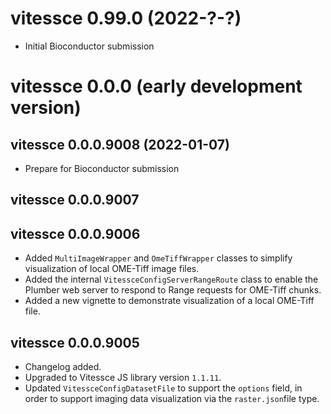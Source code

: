 # vitessce 0.99.0 (2022-?-?)

* Initial Bioconductor submission

# vitessce 0.0.0 (early development version)

## vitessce 0.0.0.9008 (2022-01-07)

* Prepare for Bioconductor submission

## vitessce 0.0.0.9007

## vitessce 0.0.0.9006

* Added `MultiImageWrapper` and `OmeTiffWrapper` classes to simplify visualization of local OME-Tiff image files.
* Added the internal `VitessceConfigServerRangeRoute` class to enable the Plumber web server to respond to Range requests for OME-Tiff chunks.
* Added a new vignette to demonstrate visualization of a local OME-Tiff file.

## vitessce 0.0.0.9005

* Changelog added.
* Upgraded to Vitessce JS library version `1.1.11`.
* Updated `VitessceConfigDatasetFile` to support the `options` field, in order to support imaging data visualization via the `raster.json`file type.

